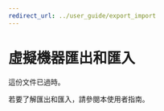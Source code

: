 ```yaml
---
redirect_url: ../user_guide/export_import
---
```


# 虛擬機器匯出和匯入

<g id="1" ctype="x-strong">這份文件已過時。</g>

若要了解匯出和匯入，請參閱<g id="2CapsExtId1" ctype="x-link"><g id="2CapsExtId2" ctype="x-linkText">本使用者指南</g><g id="2CapsExtId3" ctype="x-title"></g></g>。






<!--HONumber=May16_HO1-->


